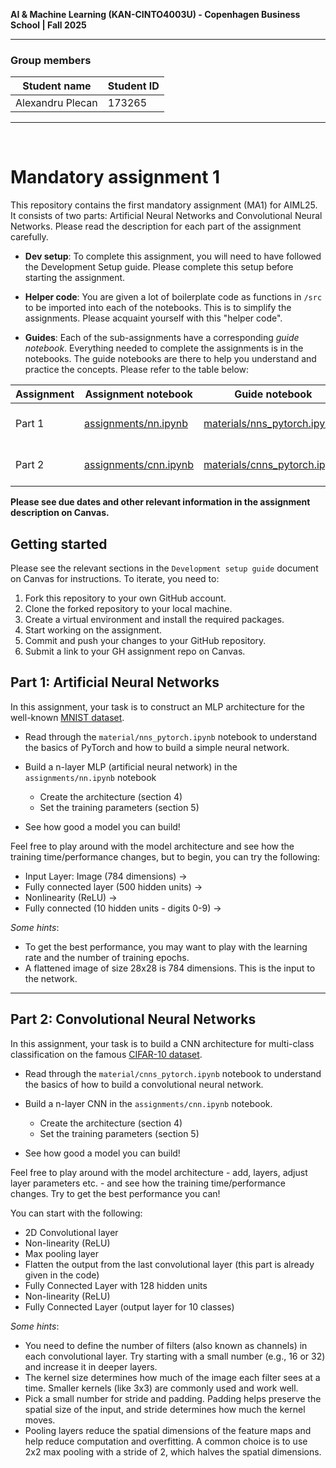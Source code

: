 **AI & Machine Learning (KAN-CINTO4003U) - Copenhagen Business School | Fall 2025**

***

### Group members
| Student name | Student ID |
| --- | --- |
| Alexandru Plecan | 173265 |


***

<br>

# Mandatory assignment 1

This repository contains the first mandatory assignment (MA1) for AIML25. It consists of two parts: Artificial Neural Networks and Convolutional Neural Networks. Please read the description for each part of the assignment carefully. 

* **Dev setup**: To complete this assignment, you will need to have followed the Development Setup guide. Please complete this setup before starting the assignment.

* **Helper code**: You are given a lot of boilerplate code as functions in `/src` to be imported into each of the notebooks. This is to simplify the assignments. Please acquaint yourself with this "helper code".

* **Guides**: Each of the sub-assignments have a corresponding *guide notebook*. Everything needed to complete the assignments is in the notebooks. The guide notebooks are there to help you understand and practice the concepts. Please refer to the table below:

| Assignment | Assignment notebook | Guide notebook | Description |
| --- | --- | --- | --- |
| Part 1 | [assignments/nn.ipynb](assignments/nn.ipynb) | [materials/nns_pytorch.ipynb](materials/nns_pytorch.ipynb) | Artificial Neural Networks |
| Part 2 | [assignments/cnn.ipynb](assignments/cnn.ipynb) | [materials/cnns_pytorch.ipynb](materials/cnns_pytorch.ipynb) | Convolutional Neural Networks |

**Please see due dates and other relevant information in the assignment description on Canvas.**

## Getting started
Please see the relevant sections in the `Development setup guide` document on Canvas for instructions. To iterate, you need to:

1. Fork this repository to your own GitHub account.
2. Clone the forked repository to your local machine.
3. Create a virtual environment and install the required packages.
4. Start working on the assignment.
5. Commit and push your changes to your GitHub repository.
6. Submit a link to your GH assignment repo on Canvas.

## Part 1: Artificial Neural Networks
In this assignment, your task is to construct an MLP architecture for the well-known [MNIST dataset](https://www.kaggle.com/datasets/hojjatk/mnist-dataset).

* Read through the `material/nns_pytorch.ipynb` notebook to understand the basics of PyTorch and how to build a simple neural network.
* Build a n-layer MLP (artificial neural network) in the `assignments/nn.ipynb` notebook

    * Create the architecture (section 4)
    * Set the training parameters (section 5)
    
* See how good a model you can build!

Feel free to play around with the model architecture and see how the training time/performance changes, but to begin, you can try the following:

* Input Layer: Image (784 dimensions) ->  
* Fully connected layer (500 hidden units) -> 
* Nonlinearity (ReLU) ->  
* Fully connected (10 hidden units - digits 0-9) -> 

*Some hints*:
- To get the best performance, you may want to play with the learning rate and the number of training epochs.
- A flattened image of size 28x28 is 784 dimensions. This is the input to the network.

***

## Part 2: Convolutional Neural Networks
In this assignment, your task is to build a CNN architecture for multi-class classification on the famous [CIFAR-10 dataset](https://www.cs.toronto.edu/~kriz/cifar.html). 

* Read through the `material/cnns_pytorch.ipynb` notebook to understand the basics of how to build a convolutional neural network.
* Build a n-layer CNN in the `assignments/cnn.ipynb` notebook.

    * Create the architecture (section 4)
    * Set the training parameters (section 5)

* See how good a model you can build!

Feel free to play around with the model architecture - add, layers, adjust layer parameters etc. - and see how the training time/performance changes. Try to get the best performance you can!

You can start with the following:

* 2D Convolutional layer
* Non-linearity (ReLU)
* Max pooling layer
* Flatten the output from the last convolutional layer (this part is already given in the code)
* Fully Connected Layer with 128 hidden units
* Non-linearity (ReLU)
* Fully Connected Layer (output layer for 10 classes)

*Some hints*:
- You need to define the number of filters (also known as channels) in each convolutional layer. Try starting with a small number (e.g., 16 or 32) and increase it in deeper layers.
- The kernel size determines how much of the image each filter sees at a time. Smaller kernels (like 3x3) are commonly used and work well.
- Pick a small number for stride and padding. Padding helps preserve the spatial size of the input, and stride determines how much the kernel moves.
- Pooling layers reduce the spatial dimensions of the feature maps and help reduce computation and overfitting. A common choice is to use 2x2 max pooling with a stride of 2, which halves the spatial dimensions.
<br>
<br>
